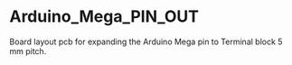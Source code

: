 # Arduino_Mega_PIN_OUT
Board layout pcb for expanding the Arduino Mega pin to Terminal block 5 mm pitch.
